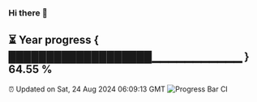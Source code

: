 ### Hi there 👋
⏳ Year progress { ███████████████████▁▁▁▁▁▁▁▁▁▁▁ } 64.55 %
---
⏰ Updated on Sat, 24 Aug 2024 06:09:13 GMT
![Progress Bar CI](https://github.com/Moyi321/Moyi321/workflows/Progress%20Bar%20CI/badge.svg)
